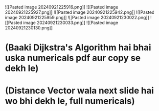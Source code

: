 
![[Pasted image 20240921225916.png]]
![[Pasted image 20240921225927.png]]
![[Pasted image 20240921225942.png]]
![[Pasted image 20240921225959.png]]
![[Pasted image 20240921230022.png]]
![[Pasted image 20240921230033.png]]
![[Pasted image 20240921230130.png]]


# (Baaki Dijkstra's Algorithm hai bhai uska numericals pdf aur copy se dekh le)


# (Distance Vector wala next slide hai wo bhi dekh le, full numericals)

